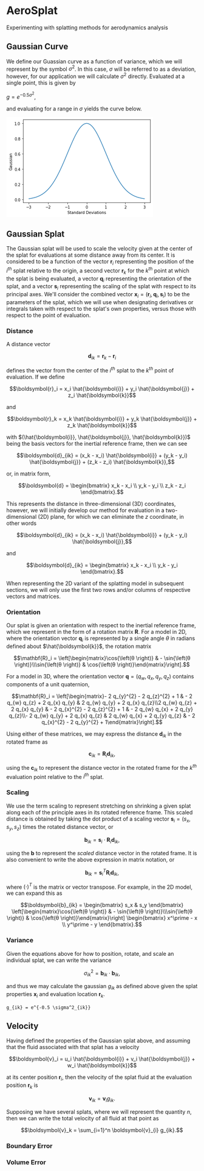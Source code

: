 # AeroSplat
Experimenting with splatting methods for aerodynamics analysis

## Gaussian Curve

We define our Guassian curve as a function of variance, which we will represent by the symbol $\sigma^2$.
In this case, $\sigma$ will be referred to as a deviation, however, for our application we will calculate $\sigma^2$ directly.
Evaluated at a single point, this is given by 

$g = e^{-0.5 \sigma^2}$,

and evaluating for a range in $\sigma$ yields the curve below.

![Gaussian evaluations with respect to $\sigma$](images/gaussian.png)


## Gaussian Splat

The Gaussian splat will be used to scale the velocity given at the center of the splat for evaluations at some distance away from its center.
It is considered to be a function of the vector $\boldsymbol{r}_i$ representing the position of the $i^{th}$ splat relative to the origin, a second vector $\boldsymbol{r}_k$ for the $k^{th}$ point at which the splat is being evaluated, a vector $\boldsymbol{q}_i$ representing the orientation of the splat, and a vector $\boldsymbol{s}_i$ representing the scaling of the splat with respect to its principal axes.
We'll consider the combined vector $\boldsymbol{x}_i = \left( \boldsymbol{r}_i, \boldsymbol{q}_i, \boldsymbol{s}_i \right)$ to be the parameters of the splat, which we will use when designating derivatives or integrals taken with respect to the splat's own properties, versus those with respect to the point of evaluation.

### Distance

A distance vector 

```math
\boldsymbol{d}_{ik} = \boldsymbol{r}_k - \boldsymbol{r}_i
```

defines the vector from the center of the $i^{th}$ splat to the $k^{th}$ point of evaluation.
If we define

```math
\boldsymbol{r}_i = x_i \hat{\boldsymbol{i}} + y_i \hat{\boldsymbol{j}} + z_i \hat{\boldsymbol{k}}
```

and 

```math
\boldsymbol{r}_k = x_k  \hat{\boldsymbol{i}} + y_k \hat{\boldsymbol{j}} + z_k \hat{\boldsymbol{k}}
```

with $(\hat{\boldsymbol{i}}, \hat{\boldsymbol{j}}, \hat{\boldsymbol{k}})$ being the basis vectors for the inertial reference frame, then we can see

```math
\boldsymbol{d}_{ik} = (x_k - x_i) \hat{\boldsymbol{i}} + (y_k - y_i) \hat{\boldsymbol{j}} + (z_k - z_i) \hat{\boldsymbol{k}},
```

or, in matrix form,

```math
\boldsymbol{d} = \begin{bmatrix} x_k - x_i \\ y_k - y_i \\ z_k - z_i \end{bmatrix}.
```

This represents the distance in three-dimensional (3D) coordinates, however, we will initially develop our method for evaluation in a two-dimensional (2D) plane, for which we can eliminate the $z$ coordinate, in other words


```math
\boldsymbol{d}_{ik} = (x_k - x_i) \hat{\boldsymbol{i}} + (y_k - y_i) \hat{\boldsymbol{j}},
```

and 

```math
\boldsymbol{d}_{ik} = \begin{bmatrix} x_k - x_i \\ y_k - y_i \end{bmatrix}.
```

When representing the 2D variant of the splatting model in subsequent sections, we will only use the first two rows and/or columns of respective vectors and matrices.


### Orientation

Our splat is given an orientation with respect to the inertial reference frame, which we represent in the form of a rotation matrix $\mathbf{R}$.
For a model in 2D, where the orientation vector $\boldsymbol{q}_i$ is represented by a single angle $\theta$ in radians defined about $\hat{\boldsymbol{k}}$, the rotation matrix

```math
\mathbf{R}_i =
\left[\begin{matrix}\cos{\left(θ \right)} & - \sin{\left(θ \right)}\\\sin{\left(θ \right)} & \cos{\left(θ \right)}\end{matrix}\right].
```

For a model in 3D, where the orientation vector $\boldsymbol{q}= \left( q_w, q_x, q_y, q_z \right)$ contains components of a unit quaternion,

```math
\mathbf{R}_i = 
\left[\begin{matrix}- 2 q_{y}^{2} - 2 q_{z}^{2} + 1 & - 2 q_{w} q_{z} + 2 q_{x} q_{y} & 2 q_{w} q_{y} + 2 q_{x} q_{z}\\2 q_{w} q_{z} + 2 q_{x} q_{y} & - 2 q_{x}^{2} - 2 q_{z}^{2} + 1 & - 2 q_{w} q_{x} + 2 q_{y} q_{z}\\- 2 q_{w} q_{y} + 2 q_{x} q_{z} & 2 q_{w} q_{x} + 2 q_{y} q_{z} & - 2 q_{x}^{2} - 2 q_{y}^{2} + 1\end{matrix}\right].
```

Using either of these matrices, we may express the distance $\boldsymbol{d}_{ik}$ in the rotated frame as 

```math
\boldsymbol{c}_{ik} = \mathbf{R}_i \boldsymbol{d}_{ik},
```

using the $\boldsymbol{c}_{ik}$ to represent the distance vector in the rotated frame for the $k^{th}$ evaluation point relative to the $i^{th}$ splat.


### Scaling

We use the term scaling to represent stretching on shrinking a given splat along each of the principle axes in its rotated reference frame.
This scaled distance is obtained by taking the dot product of a scaling vector $\boldsymbol{s}_i = \left( s_x, s_y, s_z \right)$ times the rotated distance vector, or

```math
\boldsymbol{b}_{ik} = \boldsymbol{s}_i \cdot \mathbf{R}_i \boldsymbol{d}_{ik},
```

using the $\boldsymbol{b}$ to represent the _scaled_ distance vector in the rotated frame.
It is also convenient to write the above expression in matrix notation, or 

```math
\boldsymbol{b}_{ik} = \boldsymbol{s}_i^T \mathbf{R}_i\boldsymbol{d}_{ik},
```

where $(\cdot)^T$ is the matrix or vector transpose.
For example, in the 2D model, we can expand this as

```math
\boldsymbol{b}_{ik} =
\begin{bmatrix} s_x & s_y \end{bmatrix}
\left[\begin{matrix}\cos{\left(θ \right)} & - \sin{\left(θ \right)}\\\sin{\left(θ \right)} & \cos{\left(θ \right)}\end{matrix}\right]
\begin{bmatrix} x^\prime - x \\ y^\prime - y \end{bmatrix}.
```


### Variance

Given the equations above for how to position, rotate, and scale an individual splat, we can write the variance

```math
\sigma^2_{ik} = \boldsymbol{b}_{ik} \cdot \boldsymbol{b}_{ik},
```

and thus we may calculate the gaussian $g_{ik}$ as defined above given the splat properties $\boldsymbol{x}_i$ and evaluation location $\boldsymbol{r}_k$.

```
g_{ik} = e^{-0.5 \sigma^2_{ik}}
```

## Velocity

Having defined the properties of the Gaussian splat above, and assuming that the fluid associated with that splat has a velocity 

```math
\boldsymbol{v}_i = u_i \hat{\boldsymbol{i}} + v_i \hat{\boldsymbol{j}} + w_i \hat{\boldsymbol{k}}
```

at its center position $\boldsymbol{r}_i$, then the velocity of the splat fluid at the evaluation position $\boldsymbol{r}_k$ is

```math
\boldsymbol{v}_{ik} = \boldsymbol{v}_i g_{ik}.
```

Supposing we have several splats, where we will represent the quantity $n$, then we can write the total velocity of all fluid at that point as

```math
\boldsymbol{v}_k = \sum_{i=1}^n \boldsymbol{v}_{i} g_{ik}.
```

### Boundary Error


### Volume Error

